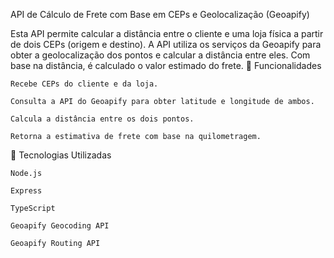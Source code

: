 API de Cálculo de Frete com Base em CEPs e Geolocalização (Geoapify)

Esta API permite calcular a distância entre o cliente e uma loja física a partir de dois CEPs (origem e destino). A API utiliza os serviços da Geoapify para obter a geolocalização dos pontos e calcular a distância entre eles. Com base na distância, é calculado o valor estimado do frete.
🚀 Funcionalidades

    Recebe CEPs do cliente e da loja.

    Consulta a API do Geoapify para obter latitude e longitude de ambos.

    Calcula a distância entre os dois pontos.

    Retorna a estimativa de frete com base na quilometragem.

📡 Tecnologias Utilizadas

    Node.js

    Express

    TypeScript

    Geoapify Geocoding API

    Geoapify Routing API
